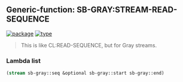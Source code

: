 ## Generic-function: SB-GRAY:STREAM-READ-SEQUENCE
[![package](https://img.shields.io/badge/Package-SB--GRAY-5f9ea0.svg?style=social&colorA=999999)](../) [![type](https://img.shields.io/badge/Type-Generic--Function-5f9ea0.svg?style=social&colorA=999999)](../#generic-function) 

> This is like CL:READ-SEQUENCE, but for Gray streams.

### Lambda list
```cl
(stream sb-gray::seq &optional sb-gray::start sb-gray::end)
```
